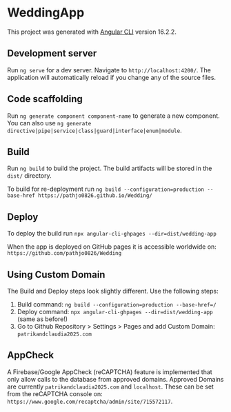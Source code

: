 # WeddingApp

This project was generated with [Angular CLI](https://github.com/angular/angular-cli) version 16.2.2.

## Development server

Run `ng serve` for a dev server. Navigate to `http://localhost:4200/`. The application will automatically reload if you change any of the source files.

## Code scaffolding

Run `ng generate component component-name` to generate a new component. You can also use `ng generate directive|pipe|service|class|guard|interface|enum|module`.

## Build

Run `ng build` to build the project. The build artifacts will be stored in the `dist/` directory.

To build for re-deployment run `ng build --configuration=production --base-href https://pathjo0826.github.io/Wedding/`

## Deploy

To deploy the build run `npx angular-cli-ghpages --dir=dist/wedding-app` 

When the app is deployed on GitHub pages it is accessible worldwide on: `https://github.com/pathjo0826/Wedding`

## Using Custom Domain

The Build and Deploy steps look slightly different. Use the following steps:

1. Build command: `ng build --configuration=production --base-href=/`
2. Deploy command: `npx angular-cli-ghpages --dir=dist/wedding-app` (same as before!)
3. Go to Github Repository > Settings > Pages and add Custom Domain: `patrikandclaudia2025.com`

## AppCheck

A Firebase/Google AppCheck (reCAPTCHA) feature is implemented that only allow calls to the database from approved domains.
Approved Domains are currently `patrikandclaudia2025.com` and `localhost`. These can be set from the reCAPTCHA console on:
`https://www.google.com/recaptcha/admin/site/715572117`.